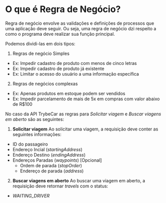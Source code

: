 # O que é Regra de Negócio?

Regra de negócio envolve as validações e definições de processos que uma aplicação deve seguir. Ou seja, uma regra de negócio dzi respeito a como o programa deve realizar sua função principal.

Podemos dividi-las em dois tipos:
1. Regras de negócio Simples
  - Ex: Impedir cadastro de produto com menos de cinco letras
  - Ex: Impedir cadastro de produto já existente
  - Ex: Limitar o acesso do usuário a uma informação específica
2. Regras de negócios complexas
  - Ex: Apenas produtos em estoque podem ser vendidos
  - Ex: Impedir parcelamento de mais de 5x em compras com valor abaixo de R$100

No caso da API TrybeCar as regras para _Solicitar viagem_ e _Buscar viagens em aberto_ são as seguintes:

1. __Solicitar viagem__
Ao solicitar uma viagem, a requisição deve conter as seguintes informações:
  - ID do passageiro
  - Endereço Incial (_startingAddress_)
  - Endereço Destino (_endingAddress_)
  - Endereços Paradas (_waypoints_) [Opcional]
    - Ordem de parada (_stopOrder_)
    - Endereço de parada (_address_)

2. __Buscar viagens em aberto__
Ao buscar uma viagem em aberto, a requisição deve retornar _travels_ com o status:
  - _WAITING_DRIVER_